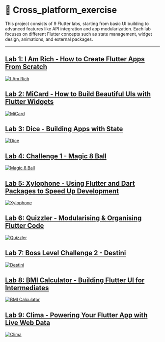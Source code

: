 # 🚀 Cross_platform_exercise

This project consists of 9 Flutter labs, starting from basic UI building to advanced features like API integration and app modularization. Each lab focuses on different Flutter concepts such as state management, widget design, animations, and external packages.

---

## [Lab 1: I Am Rich - How to Create Flutter Apps From Scratch](lab1_amrich/)
[![I Am Rich](https://i.pinimg.com/736x/c3/33/4c/c3334c6833764ce08f660964ccaacd5a.jpg)](lab1_amrich/)

## [Lab 2: MiCard - How to Build Beautiful UIs with Flutter Widgets](lab2_micards/)
[![MiCard](https://i.pinimg.com/736x/65/f9/cc/65f9cccf5cc67baa9ac83447ca836f1c.jpg)](lab2_micards/)

## [Lab 3: Dice - Building Apps with State](lab3_diceapp/)
[![Dice](https://i.pinimg.com/736x/9e/b7/05/9eb7055958d2ed7273bb6dfc82f6e9b9.jpg)](lab3_diceapp/)

## [Lab 4: Challenge 1 - Magic 8 Ball](lab4_magic8ball/)
[![Magic 8 Ball](https://i.pinimg.com/736x/f3/e4/b4/f3e4b4e95fd406416babda96dfe52e8c.jpg)](lab4_magic8ball/)

## [Lab 5: Xylophone - Using Flutter and Dart Packages to Speed Up Development](lab5_xylophoneapp/)
[![Xylophone](https://i.pinimg.com/736x/75/5e/e6/755ee628ff3c9ae452f70374cac28322.jpg)](lab5_xylophoneapp/)

## [Lab 6: Quizzler - Modularising & Organising Flutter Code](lab6_quizzler/)
[![Quizzler](https://i.pinimg.com/736x/85/02/b1/8502b1de8dff29510bcf01b3477023d5.jpg)](lab6_quizzler/)

## [Lab 7: Boss Level Challenge 2 - Destini](lab7_bosslevelchallenge/)
[![Destini](https://i.pinimg.com/736x/7a/aa/32/7aaa32eeb8db04e5729678b1b9c35d38.jpg)](lab7_bosslevelchallenge/)

## [Lab 8: BMI Calculator - Building Flutter UI for Intermediates](lab8_bmi_calculator/)
[![BMI Calculator](https://i.pinimg.com/736x/22/31/3d/22313da7966099b6ce5ca3bc48c1902b.jpg)](lab8_bmi_calculator/)

## [Lab 9: Clima - Powering Your Flutter App with Live Web Data](lab9_clima/)
[![Clima](https://i.pinimg.com/736x/ed/f2/7a/edf27ae32f920b57ff7b9605d0d2a438.jpg)](lab9_clima/)
